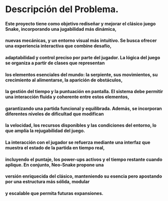 # Descripción del Problema.
#### Este proyecto tiene como objetivo rediseñar y mejorar el clásico juego Snake, incorporando una jugabilidad más dinámica, 
#### nuevas mecánicas, y un entorno visual más intuitivo. Se busca ofrecer una experiencia interactiva que combine desafío, 
#### adaptabilidad y control preciso por parte del jugador. La lógica del juego se organiza a partir de clases que representan 
#### los elementos esenciales del mundo: la serpiente, sus movimientos, su crecimiento al alimentarse, la aparición de obstáculos, 
#### la gestión del tiempo y la puntuación en pantalla. El sistema debe permitir una interacción fluida y coherente entre estos elementos, 
#### garantizando una partida funcional y equilibrada. Además, se incorporan diferentes niveles de dificultad que modifican 
#### la velocidad, los recursos disponibles y las condiciones del entorno, lo que amplía la rejugabilidad del juego. 
#### La interacción con el jugador se refuerza mediante una interfaz que muestra el estado de la partida en tiempo real, 
#### incluyendo el puntaje, los power-ups activos y el tiempo restante cuando aplique. En conjunto, Neo-Snake propone una 
#### versión enriquecida del clásico, manteniendo su esencia pero apostando por una estructura más sólida, modular 
#### y escalable que permita futuras expansiones.

